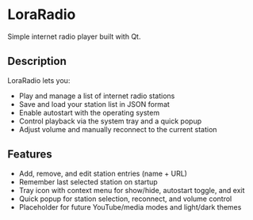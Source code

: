 # LoraRadio

Simple internet radio player built with Qt.

## Description

LoraRadio lets you:

- Play and manage a list of internet radio stations  
- Save and load your station list in JSON format  
- Enable autostart with the operating system  
- Control playback via the system tray and a quick popup  
- Adjust volume and manually reconnect to the current station  

## Features

- Add, remove, and edit station entries (name + URL)  
- Remember last selected station on startup  
- Tray icon with context menu for show/hide, autostart toggle, and exit  
- Quick popup for station selection, reconnect, and volume control  
- Placeholder for future YouTube/media modes and light/dark themes  
